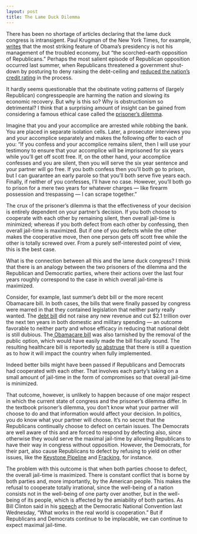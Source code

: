 ```yaml
---
layout: post
title: The Lame Duck Dilemma
---
```


There has been no shortage of articles declaring that the lame duck congress is intransigent. Paul Krugman of the New York Times, for example, [writes](http://www.nytimes.com/2012/08/03/opinion/krugman-debt-depression-demarco.html?partner=rssnyt&amp;emc=rss) that the most striking feature of Obama’s presidency is not his management of the troubled economy, but “the scorched-earth opposition of Republicans.” Perhaps the most salient episode of Republican opposition occurred last summer, when Republicans threatened a government shut-down by posturing to deny raising the debt-ceiling and <a href="http://www.nytimes.com/2011/08/06/business/us-debt-downgraded-by-sp.html?ref=nationaldebtus">reduced the nation’s credit rating</a> in the process.

It hardly seems questionable that the obstinate voting patterns of (largely Republican) congresspeople are harming the nation and slowing its economic recovery. But why is this so? Why is obstructionism so detrimental? I think that a surprising amount of insight can be gained from considering a famous ethical case called the <a href="http://plato.stanford.edu/entries/prisoner-dilemma/">prisoner’s dilemma</a>.

Imagine that you and your accomplice are arrested while robbing the bank. You are placed in separate isolation cells. Later, a prosecutor interviews you and your accomplice separately and makes the following offer to each of you: “If you confess and your accomplice remains silent, then I will use your testimony to ensure that your accomplice will be imprisoned for six years while you’ll get off scott free. If, on the other hand, your accomplice confesses and you are silent, then you will serve the six year sentence and your partner will go free. If you both confess then you’ll both go to prison, but I can guarantee an early parole so that you’ll both serve five years each. Finally, if neither of you confesses, I’ll have no case. However, you’ll both go to prison for a mere two years for whatever charges — like firearm possession and trespassing — I can scrape together.”

The crux of the prisoner’s dilemma is that the effectiveness of your decision is entirely dependent on your partner’s decision. If you both choose to cooperate with each other by remaining silent, then overall jail-time is minimized; whereas if you both defect from each other by confessing, then overall jail-time is maximized. But if one of you defects while the other makes the cooperative move, then one person gets off scott free while the other is totally screwed over. From a purely self-interested point of view, this is the best case.

What is the connection between all this and the lame duck congress? I think that there is an analogy between the two prisoners of the dilemma and the Republican and Democratic parties, where their actions over the last four years roughly correspond to the case in which overall jail-time is maximized.

Consider, for example, last summer’s debt bill or the more recent Obamacare bill. In both cases, the bills that were finally passed by congress were marred in that they contained legislation that neither party really wanted. The <a href="http://www.nytimes.com/2011/08/03/us/politics/03fiscal.html?ref=nationaldebtus">debt bill</a> did not raise any new revenue and cut $2.1 trillion over the next ten years in both domestic and military spending — an outcome favorable to neither party and whose efficacy in reducing that national debt is still dubious. The<a href="http://www.whitehouse.gov/health-care-meeting/proposal"> Obamacare bill</a> was also tarnished by the removal of the public option, which would have easily made the bill fiscally sound. The resulting healthcare bill is reportedly <a href="http://online.wsj.com/article/SB10001424052702303302504577327752347952344.html">so abstruse</a> that there is still a question as to how it will impact the country when fully implemented.

Indeed better bills might have been passed if Republicans and Democrats had cooperated with each other. That involves each party’s taking on a small amount of jail-time in the form of compromises so that overall jail-time is minimized.

That outcome, however, is unlikely to happen because of one major respect in which the current state of congress and the prisoner’s dilemma differ. In the textbook prisoner’s dilemma, you don’t know what your partner will choose to do and that information would affect your decision. In politics, you do know what your partner will choose. It’s no secret that the Republicans continually choose to defect on certain issues. The Democrats are well aware of this and are forced to respond by defecting also, since otherwise they would serve the maximal jail-time by allowing Republicans to have their way in congress without opposition. However, the Democrats, for their part, also cause Republicans to defect by refusing to yield on other issues, like the <a href="http://www.washingtonpost.com/business/keystone-xl-pipeline-creates-sticking-point-in-us-canada-trade-relations/2012/07/06/gJQAxcrtRW_story.html">Keystone Pipeline</a> and <a href="http://online.wsj.com/article/SB10001424052702304724404577299662637393108.html">Fracking</a>, for instance.

The problem with this outcome is that when both parties choose to defect, the overall jail-time is maximized. There is constant conflict that is borne by both parties and, more importantly, by the American people. This makes the refusal to cooperate totally irrational, since the well-being of a nation consists not in the well-being of one party over another, but in the well-being of its people, which is affected by the amiability of both parties. As Bill Clinton said in his <a href="http://www.washingtonpost.com/politics/dnc-2012-bill-clintons-speech-at-the-democratic-national-convention-excerpt/2012/09/05/f208865e-f7a4-11e1-8253-3f495ae70650_print.html">speech</a> at the Democratic National Convention last Wednesday, “What works in the real world is cooperation.” But if Republicans and Democrats continue to be implacable, we can continue to expect maximal jail-time.
